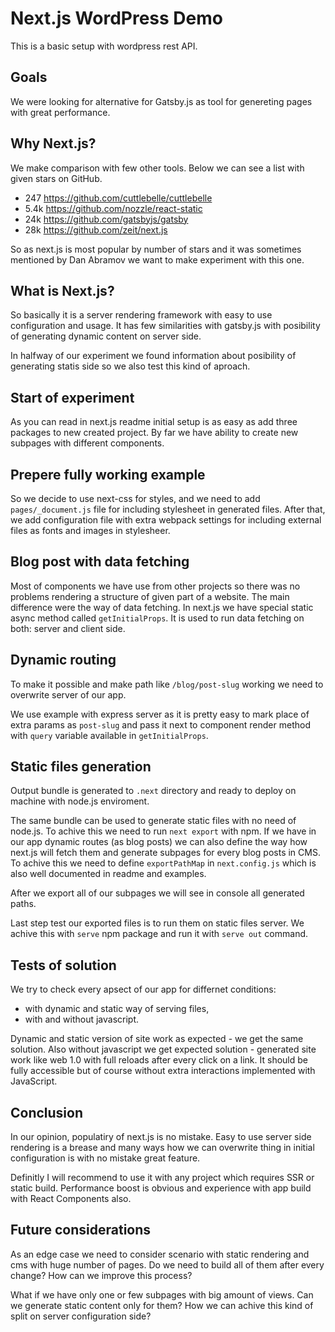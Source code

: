 # Next.js WordPress Demo

This is a basic setup with wordpress rest API.

## Goals
We were looking for alternative for Gatsby.js as tool for genereting pages with great performance.

## Why Next.js?
We make comparison with few other tools. Below we can see a list with given stars on GitHub.

* 247 https://github.com/cuttlebelle/cuttlebelle
* 5.4k https://github.com/nozzle/react-static
* 24k https://github.com/gatsbyjs/gatsby
* 28k https://github.com/zeit/next.js

So as next.js is most popular by number of stars and it was sometimes mentioned by Dan Abramov we want to make experiment with this one.

## What is Next.js?
So basically it is a server rendering framework with easy to use configuration and usage. It has few similarities with gatsby.js with posibility of generating dynamic content on server side.

In halfway of our experiment we found information about posibility of generating statis side so we also test this kind of aproach.

## Start of experiment
As you can read in next.js readme initial setup is as easy as add three packages to new created project.
By far we have ability to create new subpages with different components.

## Prepere fully working example
So we decide to use next-css for styles, and we need to add `pages/_document.js` file for including stylesheet in generated files. After that, we add configuration file with extra webpack settings for including external files as fonts and images in stylesheer.

## Blog post with data fetching
Most of components we have use from other projects so there was no problems rendering a structure of given part of a website. The main difference were the way of data fetching. In next.js we have special static async method called `getInitialProps`. It is used to run data fetching on both: server and client side.

## Dynamic routing
To make it possible and make path like `/blog/post-slug` working we need to overwrite server of our app.

We use example with express server as it is pretty easy to mark place of extra params as `post-slug` and pass it next to component render method with `query` variable available in `getInitialProps`.

## Static files generation
Output bundle is generated to `.next` directory and ready to deploy on machine with node.js enviroment.

The same bundle can be used to generate static files with no need of node.js. To achive this we need to run `next export` with npm. If we have in our app dynamic routes (as blog posts) we can also define the way how next.js will fetch them and generate subpages for every blog posts in CMS. To achive this we need to define `exportPathMap` in `next.config.js` which is also well documented in readme and examples.

After we export all of our subpages we will see in console all generated paths. 

Last step test our exported files is to run them on static files server. We achive this with `serve` npm package and run it with `serve out` command.

## Tests of solution
We try to check every apsect of our app for differnet conditions:

* with dynamic and static way of serving files,
* with and without javascript.

Dynamic and static version of site work as expected - we get the same solution.
Also without javascript we get expected solution - generated site work like web 1.0 with full reloads after every click on a link. It should be fully accessible but of course without extra interactions implemented with JavaScript.

## Conclusion
In our opinion, populatiry of next.js is no mistake. Easy to use server side rendering is a brease and many ways how we can overwrite thing in initial configuration is with no mistake great feature.

Definitly I will recommend to use it with any project which requires SSR or static build. Performance boost is obvious and experience with app build with React Components also.

## Future considerations
As an edge case we need to consider scenario with static rendering and cms with huge number of pages. Do we need to build all of them after every change? How can we improve this process?

What if we have only one or few subpages with big amount of views. Can we generate static content only for them? How we can achive this kind of split on server configuration side?
